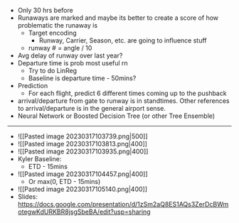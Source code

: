 - Only 30 hrs before
- Runaways are marked and maybe its better to create a score of how problematic the runaway is
	- Target encoding
		- Runway, Carrier, Season, etc. are going to influence stuff
	- runway # = angle / 10
- Avg delay of runway over last year?
- Departure time is prob most useful rn
	- Try to do LinReg
	- Baseline is departure time - 50mins?
- Prediction
	- For each flight, predict 6 different times coming up to the pushback
- arrival/departure from gate to runway is in standtimes. Other references to arrival/departure is in the general airport sense.
- Neural Network or Boosted Decision Tree (or other Tree Ensemble)
----
- ![[Pasted image 20230317103739.png|500]]
- ![[Pasted image 20230317103813.png|400]]
- ![[Pasted image 20230317103935.png|400]]
- Kyler Baseline:
	- ETD - 15mins
- ![[Pasted image 20230317104457.png|400]]
	- Or max(0, ETD - 15mins)
- ![[Pasted image 20230317105140.png|400]]
- Slides: https://docs.google.com/presentation/d/1zSm2aQ8ES1AQs3ZerDcBWmotegwKdURKBR8jsgSbeBA/edit?usp=sharing
